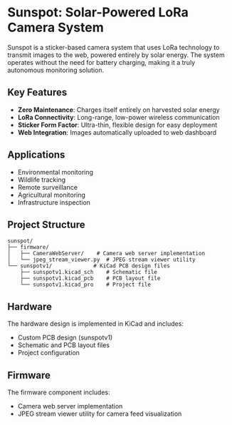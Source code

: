 # Sunspot: Solar-Powered LoRa Camera System

Sunspot is a sticker-based camera system that uses LoRa technology to transmit images to the web, powered entirely by solar energy. The system operates without the need for battery charging, making it a truly autonomous monitoring solution.

## Key Features

- **Zero Maintenance**: Charges itself entirely on harvested solar energy
- **LoRa Connectivity**: Long-range, low-power wireless communication
- **Sticker Form Factor**: Ultra-thin, flexible design for easy deployment
- **Web Integration**: Images automatically uploaded to web dashboard

## Applications

- Environmental monitoring
- Wildlife tracking
- Remote surveillance
- Agricultural monitoring
- Infrastructure inspection

## Project Structure

```
sunspot/
├── firmware/
│   ├── CameraWebServer/    # Camera web server implementation
│   └── jpeg_stream_viewer.py  # JPEG stream viewer utility
└── sunspotv1/             # KiCad PCB design files
    ├── sunspotv1.kicad_sch    # Schematic file
    ├── sunspotv1.kicad_pcb    # PCB layout file
    └── sunspotv1.kicad_pro    # Project file
```

## Hardware

The hardware design is implemented in KiCad and includes:
- Custom PCB design (sunspotv1)
- Schematic and PCB layout files
- Project configuration

## Firmware

The firmware component includes:
- Camera web server implementation
- JPEG stream viewer utility for camera feed visualization